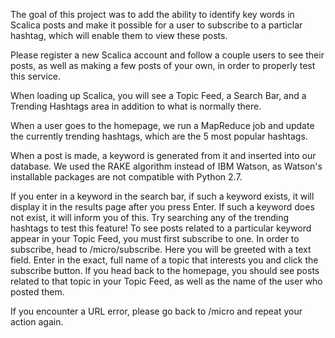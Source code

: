The goal of this project was to add the ability to identify key words in Scalica posts and make it possible for a user to subscribe to a particlar hashtag, which will enable them to view these posts.

Please register a new Scalica account and follow a couple users to see their posts, as well as making a few posts of your own, in order to properly test this service.

When loading up Scalica, you will see a Topic Feed, a Search Bar, and a Trending Hashtags area in addition to what is normally there.

When a user goes to the homepage, we run a MapReduce job and update the currently trending hashtags, which are the 5 most popular hashtags.

When a post is made, a keyword is generated from it and inserted into our database. We used the RAKE algorithm instead of IBM Watson, as Watson's installable packages are not compatible with Python 2.7.

If you enter in a keyword in the search bar, if such a keyword exists, it will display it in the results page after you press Enter. If such a keyword does not exist, it will inform you of this.
Try searching any of the trending hashtags to test this feature!
To see posts related to a particular keyword appear in your Topic Feed, you must first subscribe to one. In order to subscribe, head to /micro/subscribe.
Here you will be greeted with a text field. Enter in the exact, full name of a topic that interests you and click the subscribe button.
If you head back to the homepage, you should see posts related to that topic in your Topic Feed, as well as the name of the user who posted them. 

If you encounter a URL error, please go back to /micro and repeat your action again.
